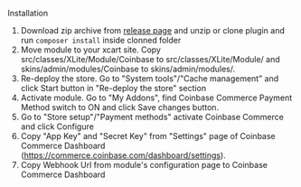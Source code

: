 Installation
1. Download zip archive from [release page](https://github.com/coinbase/coinbase-commerce-xcart/releases) and unzip or clone plugin and run `composer install` inside clonned folder
2. Move module to your xcart site. Copy src/classes/XLite/Module/Coinbase to src/classes/XLite/Module/ and skins/admin/modules/Coinbase to skins/admin/modules/.
3. Re-deploy the store. Go to "System tools"/"Cache management" and click Start button in "Re-deploy the store" section
4. Activate module. Go to "My Addons", find Coinbase Commerce Payment Method switch to ON and click Save changes button.
5. Go to "Store setup"/"Payment methods" activate Coinbase Commerce and click Configure
6. Copy "App Key" and "Secret Key" from "Settings" page of Coinbase Commerce Dashboard (https://commerce.coinbase.com/dashboard/settings).
7. Copy Webhook Url from module's configuration page to Coinbase Commerce Dashboard